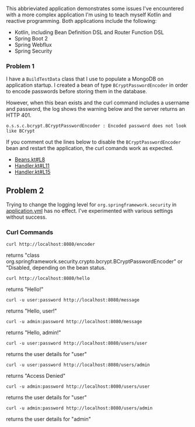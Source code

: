 This abbrieviated application demonstrates some issues I've encountered with a more complex application I'm using to teach myself Kotlin and reactive programming. Both applications include the following:

* Kotlin, including Bean Definition DSL and Router Function DSL
* Spring Boot 2
* Spring Webflux
* Spring Security


### Problem 1
I have a ```BuildTestData``` class that I use to populate a MongoDB on application startup. I created a bean of type ```BCryptPasswordEncoder``` in order to encode passwords before storing them in the database.

However, when this bean exists and the curl command includes a username and password, the log shows the warning below and the server returns an HTTP 401.

```o.s.s.c.bcrypt.BCryptPasswordEncoder : Encoded password does not look like BCrypt```  

If you comment out the lines below to disable the ```BCryptPasswordEncoder``` bean and restart the application, the curl comands work as expected.

* [Beans.kt#L8](https://github.com/kensiprell/kotlin-spring-security/blob/master/src/main/kotlin/com/siprell/kotlinspringsecurity/Beans.kt#L8)
* [Handler.kt#L11](https://github.com/kensiprell/kotlin-spring-security/blob/master/src/main/kotlin/com/siprell/kotlinspringsecurity/Handler.kt#L11)
* [Handler.kt#L15](https://github.com/kensiprell/kotlin-spring-security/blob/master/src/main/kotlin/com/siprell/kotlinspringsecurity/Handler.kt#L15)

## Problem 2

Trying to change the logging level for ```org.springframework.security``` in [application.yml](https://github.com/kensiprell/kotlin-spring-security/blob/master/src/main/resources/application.yml) has no effect. I've experimented with various settings without success.

### Curl Commands

```curl http://localhost:8080/encoder```

returns "class org.springframework.security.crypto.bcrypt.BCryptPasswordEncoder" or "Disabled, depending on the bean status.

```curl http://localhost:8080/hello```

returns "Hello!"

```curl -u user:password http://localhost:8080/message```

returns "Hello, user!"

```curl -u admin:password http://localhost:8080/message```

returns "Hello, admin!"

```curl -u user:password http://localhost:8080/users/user```

returns the user details for "user"

```curl -u user:password http://localhost:8080/users/admin```

returns "Access Denied"

```curl -u admin:password http://localhost:8080/users/user```

returns the user details for "user"

```curl -u admin:password http://localhost:8080/users/admin```

returns the user details for "admin"


